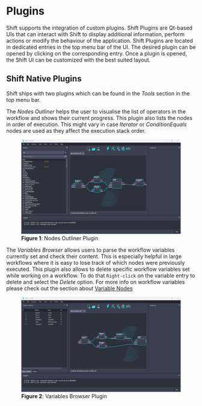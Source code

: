 # Plugins

Shift supports the integration of custom plugins. Shift Plugins are Qt-based UIs that can interact with Shift to display additional information, perform actions or modify the behaviour of the application. Shift Plugins are located in dedicated entries in the top menu bar of the UI. The desired plugin can be opened by clicking on the corresponding entry. Once a plugin is opened, the Shift UI can be customized with the best suited layout.

## Shift Native Plugins

Shift ships with two plugins which can be found in the *Tools* section in the top menu bar.

The *Nodes Outliner* helps the user to visualise the list of operators in the workflow and shows their current progress. This plugin also lists the nodes in order of execution. This might vary in case *Iterator* or *ConditionEquals* nodes are used as they affect the execution stack order.

<figure>
      <img src="images/nodes_outliner_plugin.gif" alt="UI">
      <figcaption><b>Figure 1</b>: Nodes Outliner Plugin</figcaption>
</figure>

The *Variables Browser* allows users to parse the workflow variables currently set and check their content. This is especially helpful in large workflows where it is easy to lose track of which nodes were previously executed. This plugin also allows to delete specific workflow variables set while working on a workflow. To do that `Right-click` on the variable entry to delete and select the *Delete* option. For more info on workflow variables please check out the section about [Variable Nodes](nodes/variable.md)

<figure>
      <img src="images/variables_browser_plugin.gif" alt="UI">
      <figcaption><b>Figure 2</b>: Variables Browser Plugin</figcaption>

</figure>
